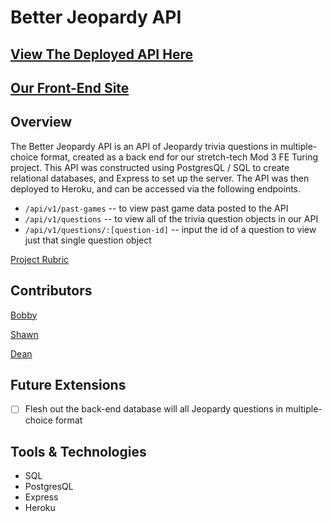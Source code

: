 # Better Jeopardy API

## [View The Deployed API Here](https://better-jeopardy-api-v2.herokuapp.com/api/v1/questions)

## [Our Front-End Site](https://github.com/novaraptur/better-jeopardy)

## Overview

The Better Jeopardy API is an API of Jeopardy trivia questions in multiple-choice format, created as a back end for our stretch-tech Mod 3 FE Turing project. This API was constructed using PostgresQL / SQL to create relational databases, and Express to set up the server. The API was then deployed to Heroku, and can be accessed via the following endpoints.

 - `/api/v1/past-games` -- to view past game data posted to the API
 - `/api/v1/questions` -- to view all of the trivia question objects in our API
 - `/api/v1/questions/:[question-id]` -- input the id of a question to view just that single question object

[Project Rubric](https://frontend.turing.edu/projects/module-3/stretch.html)

## Contributors

[Bobby](https://github.com/hoomberto)

[Shawn](https://github.com/shawnmcmahon)

[Dean](https://github.com/novaraptur)

## Future Extensions

 - [ ] Flesh out the back-end database will all Jeopardy questions in multiple-choice format

## Tools & Technologies

 - SQL
 - PostgresQL
 - Express
 - Heroku

